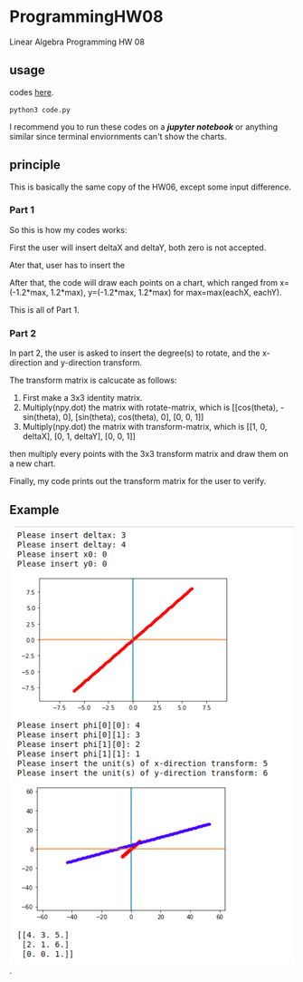# ProgrammingHW08

Linear Algebra Programming HW 08

## usage

codes [here](https://github.com/dark9ive/Linear_Algebra-HW/blob/master/week11/programmingHW/code.py).

```
python3 code.py
```

I recommend you to run these codes on a ___jupyter notebook___ or anything similar since terminal enviornments can't show the charts.  

## principle

This is basically the same copy of the HW06, except some input difference.

### Part 1

So this is how my codes works:  

First the user will insert deltaX and deltaY, both zero is not accepted.  

Ater that, user has to insert the 

After that, the code will draw each points on a chart, which ranged from x=(-1.2\*max, 1.2\*max), y=(-1.2\*max, 1.2\*max) for max=max(eachX, eachY).

This is all of Part 1.  

### Part 2

In part 2, the user is asked to insert the degree(s) to rotate, and the x-direction and y-direction transform.

The transform matrix is calcucate as follows:

1. First make a 3x3 identity matrix.
2. Multiply(npy.dot) the matrix with rotate-matrix, which is [[cos(theta), -sin(theta), 0], [sin(theta), cos(theta), 0], [0, 0, 1]]
3. Multiply(npy.dot) the matrix with transform-matrix, which is [[1, 0, deltaX], [0, 1, deltaY], [0, 0, 1]]

then multiply every points with the 3x3 transform matrix and draw them on a new chart.

Finally, my code prints out the transform matrix for the user to verify.

## Example
<img src=https://github.com/dark9ive/Linear_Algebra-HW/blob/master/week11/programmingHW/pics/example.png >.
